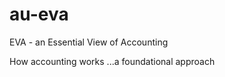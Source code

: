 # au-eva

EVA - an Essential View of Accounting

How accounting works
   ...a foundational approach
